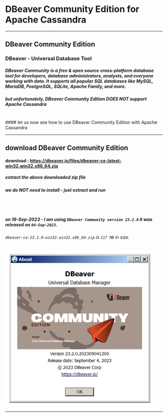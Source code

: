 # DBeaver Community Edition for Apache Cassandra

---

## DBeaver Community Edition

### DBeaver - Universal Database Tool
##### DBeaver Community is a free & open source cross-platform database tool for developers, database administrators, analysts, and everyone working with data. It supports all popular SQL databases like MySQL, MariaDB, PostgreSQL, SQLite, Apache Family, and more.
##### but unfortunately, DBeaver Community Edition DOES NOT support Apache Cassandra
<br>
#### let us now see how to use DBeaver Community Edition with Apache Cassandra

---

## download DBeaver Community Edition

#### download : https://dbeaver.io/files/dbeaver-ce-latest-win32.win32.x86_64.zip

##### extract the above downloaded zip file
##### we do NOT need to install - just extract and run
<br><br>
##### on 16-Sep-2023 - I am using ` DBeaver Community version 23.2.0 ` it was released on ` 04-Sep-2023 `.
###### ` dbeaver-ce-23.2.0-win32.win32.x86_64.zip ` is ` 117 MB ` in size.

![DBeaver_01.jpg](https://github.com/sarma1807/DBeaver_for_Cassandra/blob/main/images/DBeaver_01.jpg)

---

